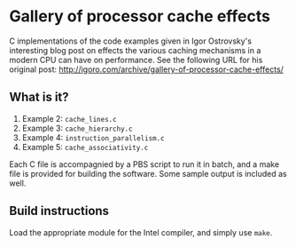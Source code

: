 # Gallery of processor cache effects
C implementations of the code examples given in Igor Ostrovsky's
interesting blog post on effects the various caching mechanisms in a
modern CPU can have on performance.  See the following URL for his
original post:
http://igoro.com/archive/gallery-of-processor-cache-effects/

## What is it?
1. Example 2: `cache_lines.c`
1. Example 3: `cache_hierarchy.c`
1. Example 4: `instruction_parallelism.c`
1. Example 5: `cache_associativity.c`

Each C file is accompagnied by a PBS script to run it in batch, and a
make file is provided for building the software.  Some sample output is
included as well.

## Build instructions
Load the appropriate module for the Intel compiler, and simply use `make`.
